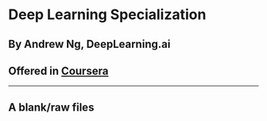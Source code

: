 # Deep Learning  Specialization
## By **Andrew Ng, DeepLearning.ai**
## Offered in [**Coursera**](https://www.coursera.org/specializations/deep-learning)
---
A blank/raw files
---
